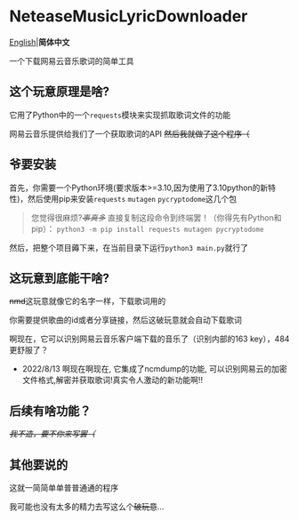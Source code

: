 # NeteaseMusicLyricDownloader
[English](https://github.com/1826013250/NeteaseMusicLyricDownloader)|**简体中文**

一个下载网易云音乐歌词的简单工具

## 这个玩意原理是啥?
它用了Python中的一个`requests`模块来实现抓取歌词文件的功能

网易云音乐提供给我们了一个获取歌词的API ~~然后我就做了这个程序（~~

## 爷要安装
首先，你需要一个Python环境(要求版本>=3.10,因为使用了3.10python的新特性)，然后使用pip来安装`requests` `mutagen` `pycryptodome`这几个包
>您觉得很麻烦?_~~事真多~~_ 直接复制这段命令到终端罢！（你得先有Python和pip）： `python3 -m pip install requests mutagen pycryptodome`

然后，把整个项目薅下来，在当前目录下运行`python3 main.py`就行了

## 这玩意到底能干啥?
~~nmd~~这玩意就像它的名字一样，下载歌词用的

你需要提供歌曲的id或者分享链接，然后这破玩意就会自动下载歌词

啊现在，它可以识别网易云音乐客户端下载的音乐了（识别内部的163 key），484更舒服了？

- 2022/8/13 啊现在啊现在, 它集成了ncmdump的功能, 可以识别网易云的加密文件格式,解密并获取歌词!真实令人激动的新功能啊!!

## 后续有啥功能？

_~~我不造，要不你来写罢（~~_

## 其他要说的

这就一简简单单普普通通的程序

我可能也没有太多的精力去写这么个~~破玩意~~...
